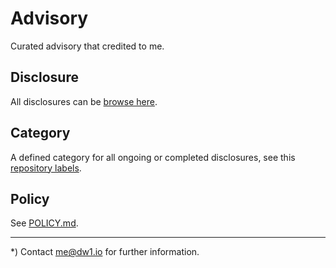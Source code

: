 # Advisory

Curated advisory that credited to me.

## Disclosure

All disclosures can be [browse here](https://github.com/users/dwisiswant0/projects/1).

## Category

A defined category for all ongoing or completed disclosures, see this [repository labels](https://github.com/dwisiswant0/advisory/issues/labels).

## Policy

See [POLICY.md](https://github.com/dwisiswant0/advisory/blob/master/README.md).

---

\*) Contact me@dw1.io for further information.